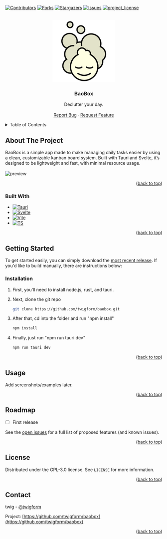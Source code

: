 <a id="readme-top"></a>

[![Contributors][contributors-shield]][contributors-url]
[![Forks][forks-shield]][forks-url]
[![Stargazers][stars-shield]][stars-url]
[![Issues][issues-shield]][issues-url]
[![project_license][license-shield]][license-url]


<!-- PROJECT LOGO -->
<br />
<div align="center">
  <a href="https://github.com/twigform/baobox">
    <img src="assets/LogoPng.png" alt="Logo" width="200" height="auto">
  </a>

<h3 align="center">BaoBox</h3>

  <p align="center">
    Declutter your day.
    <br />
    <br />
    <a href="https://github.com/twigform/baobox/issues/new?labels=bug&template=bug-report---.md">Report Bug</a>
    &middot;
    <a href="https://github.com/twigform/baobox/issues/new?labels=enhancement&template=feature-request---.md">Request Feature</a>
  </p>
</div>



<!-- TABLE OF CONTENTS -->
<details>
  <summary>Table of Contents</summary>
  <ol>
    <li>
      <a href="#about-the-project">About The Project</a>
      <ul>
        <li><a href="#built-with">Built With</a></li>
      </ul>
    </li>
    <li>
      <a href="#getting-started">Getting Started</a>
      <ul>
        <li><a href="#installation">Installation</a></li>
      </ul>
    </li>
    <li><a href="#usage">Usage</a></li>
    <li><a href="#roadmap">Roadmap</a></li>
    <li><a href="#license">License</a></li>
    <li><a href="#contact">Contact</a></li>
  </ol>
</details>



<!-- ABOUT THE PROJECT -->
## About The Project

BaoBox is a simple app made to make managing daily tasks easier by using a clean, customizable kanban board system. Built with Tauri and Svelte, it’s designed to be lightweight and fast, with minimal resource usage.
<br><br>
![preview](https://github.com/user-attachments/assets/181226c0-37ff-4e96-9b74-68f5bbf26ad7)

<p align="right">(<a href="#readme-top">back to top</a>)</p>



### Built With

* [![Tauri][Tauri]][Tauri-url]
* [![Svelte][Svelte]][Svelte_url]
* [![Vite][Vite]][Vite_url]
* [![TS][TS]][TS_url]

<p align="right">(<a href="#readme-top">back to top</a>)</p>



<!-- GETTING STARTED -->
## Getting Started

To get started easily, you can simply download the [most recent release](https://github.com/twigform/baobox/releases).
If you'd like to build manually, there are instructions below:

### Installation

1. First, you'll need to install node.js, rust, and tauri.
2. Next, clone the git repo
   
   ```sh
   git clone https://github.com/twigform/baobox.git
   ```
3. After that, cd into the folder and run "npm install"
   
   ```sh
   npm install
   ```

4. Finally, just run "npm run tauri dev"
   
   ```sh
   npm run tauri dev
   ```
<p align="right">(<a href="#readme-top">back to top</a>)</p>



<!-- USAGE EXAMPLES -->
## Usage

Add screenshots/examples later.

<p align="right">(<a href="#readme-top">back to top</a>)</p>



<!-- ROADMAP -->
## Roadmap

- [ ] First release

See the [open issues](https://github.com/twigform/baobox/issues) for a full list of proposed features (and known issues).

<p align="right">(<a href="#readme-top">back to top</a>)</p>


<!-- LICENSE -->
## License

Distributed under the  GPL-3.0 license. See `LICENSE` for more information.

<p align="right">(<a href="#readme-top">back to top</a>)</p>



<!-- CONTACT -->
## Contact

twig - [@twigform](https://bsky.app/profile/twigform.bsky.social)

Project: [https://github.com/twigform/baobox](https://github.com/twigform/baobox)

<p align="right">(<a href="#readme-top">back to top</a>)</p>


<!-- MARKDOWN LINKS & IMAGES -->
<!-- https://www.markdownguide.org/basic-syntax/#reference-style-links -->
[contributors-shield]: https://img.shields.io/github/contributors/twigform/baobox.svg?style=for-the-badge
[contributors-url]: https://github.com/twigform/baobox/graphs/contributors
[forks-shield]: https://img.shields.io/github/forks/twigform/baobox.svg?style=for-the-badge
[forks-url]: https://github.com/twigform/baobox/network/members
[stars-shield]: https://img.shields.io/github/stars/twigform/baobox.svg?style=for-the-badge
[stars-url]: https://github.com/twigform/baobox/stargazers
[issues-shield]: https://img.shields.io/github/issues/twigform/baobox.svg?style=for-the-badge
[issues-url]: https://github.com/twigform/baobox/issues
[license-shield]: https://img.shields.io/github/license/twigform/baobox.svg?style=for-the-badge
[license-url]: https://github.com/twigform/baobox/blob/main/LICENSE
[product-screenshot]: images/screenshot.png
[Tauri]: https://img.shields.io/badge/Tauri-24C8D8?style=for-the-badge&logo=tauri&logoColor=fff
[Tauri-url]: https://v2.tauri.app/
[Vite]: https://img.shields.io/badge/Vite-646CFF?logo=vite&style=for-the-badge&logoColor=fff
[Svelte]: https://img.shields.io/badge/Svelte-%23f1413d.svg?logo=svelte&style=for-the-badge&logoColor=white
[Svelte_url]: https://svelte.dev/
[TS_url]: https://www.typescriptlang.org/
[Vite_url]: https://vite.dev/
[TS]: https://img.shields.io/badge/TypeScript-3178C6?logo=typescript&style=for-the-badge&logoColor=fff

